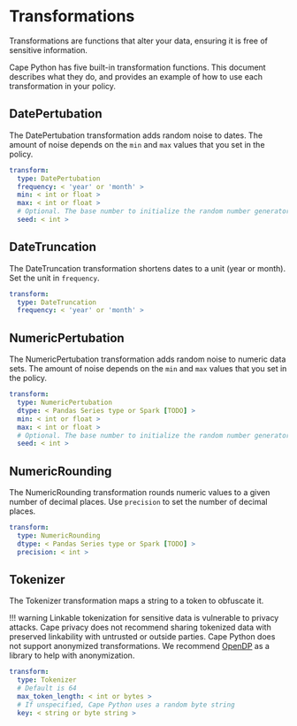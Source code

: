 # Transformations

Transformations are functions that alter your data, ensuring it is free of sensitive information.

Cape Python has five built-in transformation functions. This document describes what they do, and provides an example of how to use each transformation in your policy.



## DatePertubation

The DatePertubation transformation adds random noise to dates. The amount of noise depends on the `min` and `max` values that you set in the policy.

``` yaml
transform:
  type: DatePertubation
  frequency: < 'year' or 'month' >
  min: < int or float >
  max: < int or float >
  # Optional. The base number to initialize the random number generator.
  seed: < int >
```

## DateTruncation

The DateTruncation transformation shortens dates to a unit (year or month). Set the unit in `frequency`.

``` yaml
transform:
  type: DateTruncation
  frequency: < 'year' or 'month' >
```

## NumericPertubation

The NumericPertubation transformation adds random noise to numeric data sets. The amount of noise depends on the `min` and `max` values that you set in the policy.

``` yaml
transform:
  type: NumericPertubation
  dtype: < Pandas Series type or Spark [TODO] >
  min: < int or float >
  max: < int or float >
  # Optional. The base number to initialize the random number generator.
  seed: < int >
```

## NumericRounding

The NumericRounding transformation rounds numeric values to a given number of decimal places. Use `precision` to set the number of decimal places.

``` yaml
transform:
  type: NumericRounding
  dtype: < Pandas Series type or Spark [TODO] >
  precision: < int >
```

## Tokenizer

The Tokenizer transformation maps a string to a token to obfuscate it.

!!! warning
    Linkable tokenization for sensitive data is vulnerable to privacy attacks. Cape privacy does not recommend sharing tokenized data with preserved linkability with untrusted or outside parties. Cape Python does not support anonymized transformations. We recommend [OpenDP](https://github.com/opendifferentialprivacy/) as a library to help with anonymization.

``` yaml
transform:
  type: Tokenizer
  # Default is 64
  max_token_length: < int or bytes >
  # If unspecified, Cape Python uses a random byte string
  key: < string or byte string >
```
